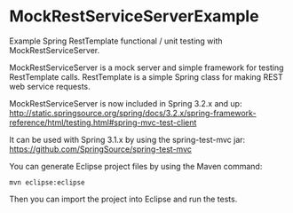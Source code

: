 MockRestServiceServerExample
============================

Example Spring RestTemplate functional / unit testing with MockRestServiceServer.

MockRestServiceServer is a mock server and simple framework for testing RestTemplate calls. RestTemplate is a
simple Spring class for making REST web service requests.

MockRestServiceServer is now included in Spring 3.2.x and up:
http://static.springsource.org/spring/docs/3.2.x/spring-framework-reference/html/testing.html#spring-mvc-test-client

It can be used with Spring 3.1.x by using the spring-test-mvc jar:
https://github.com/SpringSource/spring-test-mvc

You can generate Eclipse project files by using the Maven command:

    mvn eclipse:eclipse

Then you can import the project into Eclipse and run the tests.
